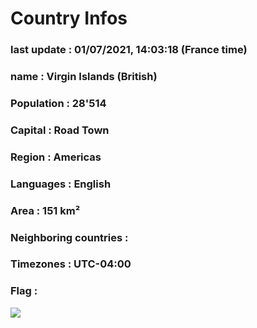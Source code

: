 # Country  Infos
### last update : 01/07/2021, 14:03:18 (France time)

### name : Virgin Islands (British)
### Population : 28'514
### Capital : Road Town
### Region : Americas
### Languages : English
### Area : 151 km²
### Neighboring countries : 
### Timezones : UTC-04:00

### Flag :
![](https://restcountries.eu/data/vgb.svg)